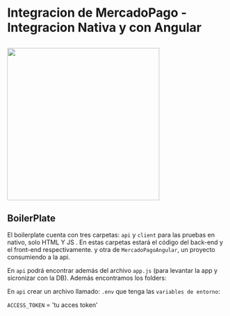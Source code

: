 # **Integracion de MercadoPago - Integracion Nativa y con Angular**

## 


<img height="350" src="https://img-10.stickers.cloud/packs/9fb1e05c-0b29-4c4f-83d6-eb5c88a72e60/webp/a7869ac7-9a99-425a-be85-4c86cae9e8a4.webp" />

## BoilerPlate

El boilerplate cuenta con tres carpetas: `api` y `client` para las pruebas en nativo, solo HTML Y JS . En estas carpetas estará el código del back-end y el front-end respectivamente.
y otra de `MercadoPagoAngular`, un proyecto consumiendo a la api.

En `api` podrá encontrar además del archivo `app.js` (para levantar la app y sicronizar con la DB).
Además encontramos los folders:



En `api` crear un archivo llamado: `.env` que tenga las `variables de entorno`:

`ACCESS_TOKEN` = 'tu acces token'


